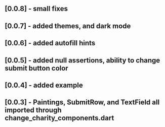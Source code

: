 ## [0.0.8] - small fixes

## [0.0.7] - added themes, and dark mode

## [0.0.6] - added autofill hints

## [0.0.5] - added null assertions, ability to change submit button color

## [0.0.4] - added example

## [0.0.3] - Paintings, SubmitRow, and TextField all imported through change_charity_components.dart